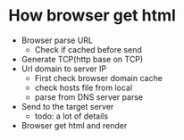 # How browser get html

* Browser parse URL
  * Check if cached before send
* Generate TCP(http base on TCP)
* Url domain to server IP
  * First check browser domain cache
  * check hosts file from local
  * parse from DNS server parse
* Send to the target server
  * todo: a lot of details
* Browser get html and render